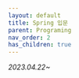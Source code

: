 ```yaml
---
layout: default
title: Spring 입문
parent: Programing
nav_order: 2
has_children: true
---
```


_2023.04.22~_